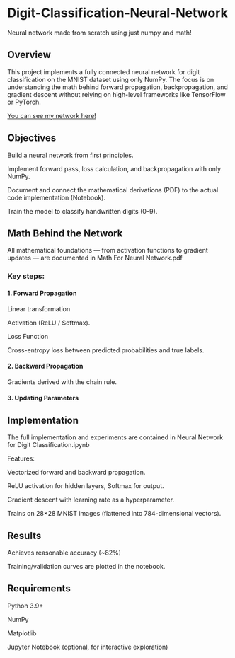 # Digit-Classification-Neural-Network
Neural network made from scratch using just numpy and math!

## Overview

This project implements a fully connected neural network for digit classification on the MNIST dataset using only NumPy.
The focus is on understanding the math behind forward propagation, backpropagation, and gradient descent without relying on high-level frameworks like TensorFlow or PyTorch.

[You can see my network here!]([[url](https://www.kaggle.com/code/shrish34/neural-network-for-digit-classification)])

## Objectives

Build a neural network from first principles.

Implement forward pass, loss calculation, and backpropagation with only NumPy.

Document and connect the mathematical derivations (PDF) to the actual code implementation (Notebook).

Train the model to classify handwritten digits (0–9).

## Math Behind the Network

All mathematical foundations — from activation functions to gradient updates — are documented in Math For Neural Network.pdf

### Key steps:

#### 1. Forward Propagation

Linear transformation

Activation (ReLU / Softmax).

Loss Function

Cross-entropy loss between predicted probabilities and true labels.


#### 2. Backward Propagation

Gradients derived with the chain rule.

#### 3. Updating Parameters


## Implementation

The full implementation and experiments are contained in Neural Network for Digit Classification.ipynb

Features:

Vectorized forward and backward propagation.

ReLU activation for hidden layers, Softmax for output.

Gradient descent with learning rate as a hyperparameter.

Trains on 28×28 MNIST images (flattened into 784-dimensional vectors).

## Results

Achieves reasonable accuracy (~82%)

Training/validation curves are plotted in the notebook.

## Requirements

Python 3.9+

NumPy

Matplotlib

Jupyter Notebook (optional, for interactive exploration)
